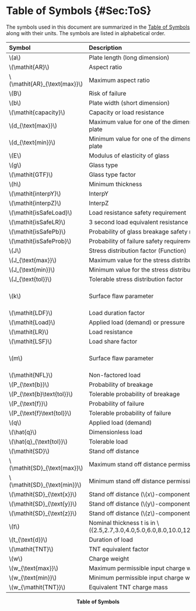 # Table of Symbols {#Sec:ToS}

The symbols used in this document are summarized in the [Table of Symbols](./SecToS.md#Table:ToS) along with their units. The symbols are listed in alphabetical order.

<div id="Table:ToS"></div>

|Symbol                         |Description                                                                             |Units                                   |
|:------------------------------|:---------------------------------------------------------------------------------------|:---------------------------------------|
|\\(a\\)                        |Plate length (long dimension)                                                           |\\({\text{m}}\\)                        |
|\\(\mathit{AR}\\)              |Aspect ratio                                                                            |--                                      |
|\\(\mathit{AR}\_{\text{max}}\\)|Maximum aspect ratio                                                                    |--                                      |
|\\(B\\)                        |Risk of failure                                                                         |--                                      |
|\\(b\\)                        |Plate width (short dimension)                                                           |\\({\text{m}}\\)                        |
|\\(\mathit{capacity}\\)        |Capacity or load resistance                                                             |\\({\text{Pa}}\\)                       |
|\\(d\_{\text{max}}\\)          |Maximum value for one of the dimensions of the glass plate                              |\\({\text{m}}\\)                        |
|\\(d\_{\text{min}}\\)          |Minimum value for one of the dimensions of the glass plate                              |\\({\text{m}}\\)                        |
|\\(E\\)                        |Modulus of elasticity of glass                                                          |\\({\text{Pa}}\\)                       |
|\\(g\\)                        |Glass type                                                                              |--                                      |
|\\(\mathit{GTF}\\)             |Glass type factor                                                                       |--                                      |
|\\(h\\)                        |Minimum thickness                                                                       |\\({\text{m}}\\)                        |
|\\(\mathit{interpY}\\)         |InterpY                                                                                 |--                                      |
|\\(\mathit{interpZ}\\)         |InterpZ                                                                                 |--                                      |
|\\(\mathit{isSafeLoad}\\)      |Load resistance safety requirement                                                      |--                                      |
|\\(\mathit{isSafeLR}\\)        |3 second load equivalent resistance safety requirement                                  |--                                      |
|\\(\mathit{isSafePb}\\)        |Probability of glass breakage safety requirement                                        |--                                      |
|\\(\mathit{isSafeProb}\\)      |Probability of failure safety requirement                                               |--                                      |
|\\(J\\)                        |Stress distribution factor (Function)                                                   |--                                      |
|\\(J\_{\text{max}}\\)          |Maximum value for the stress distribution factor                                        |--                                      |
|\\(J\_{\text{min}}\\)          |Minimum value for the stress distribution factor                                        |--                                      |
|\\(J\_{\text{tol}}\\)          |Tolerable stress distribution factor                                                    |--                                      |
|\\(k\\)                        |Surface flaw parameter                                                                  |\\(\frac{\text{m}^{12}}{\text{N}^{7}}\\)|
|\\(\mathit{LDF}\\)             |Load duration factor                                                                    |--                                      |
|\\(\mathit{Load}\\)            |Applied load (demand) or pressure                                                       |\\({\text{Pa}}\\)                       |
|\\(\mathit{LR}\\)              |Load resistance                                                                         |\\({\text{Pa}}\\)                       |
|\\(\mathit{LSF}\\)             |Load share factor                                                                       |--                                      |
|\\(m\\)                        |Surface flaw parameter                                                                  |\\(\frac{\text{m}^{12}}{\text{N}^{7}}\\)|
|\\(\mathit{NFL}\\)             |Non-factored load                                                                       |\\({\text{Pa}}\\)                       |
|\\(P\_{\text{b}}\\)            |Probability of breakage                                                                 |--                                      |
|\\(P\_{\text{b}\text{tol}}\\)  |Tolerable probability of breakage                                                       |--                                      |
|\\(P\_{\text{f}}\\)            |Probability of failure                                                                  |--                                      |
|\\(P\_{\text{f}\text{tol}}\\)  |Tolerable probability of failure                                                        |--                                      |
|\\(q\\)                        |Applied load (demand)                                                                   |\\({\text{Pa}}\\)                       |
|\\(\hat{q}\\)                  |Dimensionless load                                                                      |--                                      |
|\\(\hat{q}\_{\text{tol}}\\)    |Tolerable load                                                                          |--                                      |
|\\(\mathit{SD}\\)              |Stand off distance                                                                      |\\({\text{m}}\\)                        |
|\\(\mathit{SD}\_{\text{max}}\\)|Maximum stand off distance permissible for input                                        |\\({\text{m}}\\)                        |
|\\(\mathit{SD}\_{\text{min}}\\)|Minimum stand off distance permissible for input                                        |\\({\text{m}}\\)                        |
|\\(\mathit{SD}\_{\text{x}}\\)  |Stand off distance (\\(x\\)-component)                                                  |\\({\text{m}}\\)                        |
|\\(\mathit{SD}\_{\text{y}}\\)  |Stand off distance (\\(y\\)-component)                                                  |\\({\text{m}}\\)                        |
|\\(\mathit{SD}\_{\text{z}}\\)  |Stand off distance (\\(z\\)-component)                                                  |\\({\text{m}}\\)                        |
|\\(t\\)                        |Nominal thickness t is in \\(\{2.5,2.7,3.0,4.0,5.0,6.0,8.0,10.0,12.0,16.0,19.0,22.0\}\\)|\\({\text{mm}}\\)                       |
|\\(t\_{\text{d}}\\)            |Duration of load                                                                        |\\({\text{s}}\\)                        |
|\\(\mathit{TNT}\\)             |TNT equivalent factor                                                                   |--                                      |
|\\(w\\)                        |Charge weight                                                                           |\\({\text{kg}}\\)                       |
|\\(w\_{\text{max}}\\)          |Maximum permissible input charge weight                                                 |\\({\text{kg}}\\)                       |
|\\(w\_{\text{min}}\\)          |Minimum permissible input charge weight                                                 |\\({\text{kg}}\\)                       |
|\\(w\_{\mathit{TNT}}\\)        |Equivalent TNT charge mass                                                              |\\({\text{kg}}\\)                       |

**<p align="center">Table of Symbols</p>**
